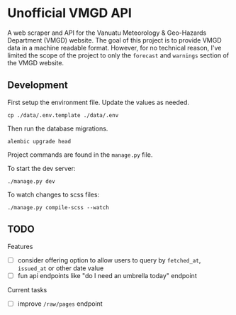 # Unofficial VMGD API

A web scraper and API for the Vanuatu Meteorology & Geo-Hazards Department (VMGD) website.
The goal of this project is to provide VMGD data in a machine readable format.
However, for no technical reason, I've limited the scope of the project to only the `forecast` and `warnings` section of the VMGD website.

## Development

First setup the environment file.
Update the values as needed.

```
cp ./data/.env.template ./data/.env
```

Then run the database migrations.

```
alembic upgrade head
```

Project commands are found in the `manage.py` file.

To start the dev server:

```
./manage.py dev
```

To watch changes to scss files:

```
./manage.py compile-scss --watch
```

## TODO

Features

- [ ] consider offering option to allow users to query by `fetched_at`, `issued_at` or other date value
- [ ] fun api endpoints like "do I need an umbrella today" endpoint

Current tasks

- [ ] improve `/raw/pages` endpoint
